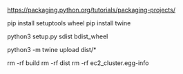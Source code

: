 https://packaging.python.org/tutorials/packaging-projects/

pip install setuptools wheel
pip install twine

python3 setup.py sdist bdist_wheel

python3 -m twine upload dist/*




rm -rf build
rm -rf dist
rm -rf ec2_cluster.egg-info